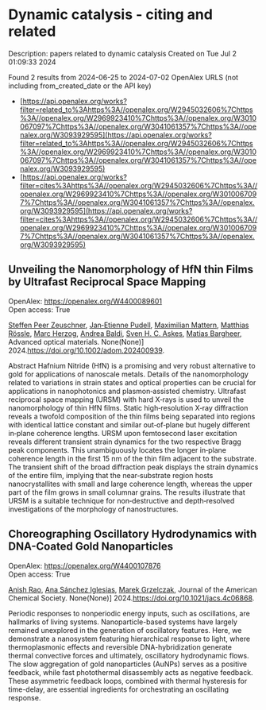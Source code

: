 # Dynamic catalysis - citing and related
Description: papers related to dynamic catalysis
Created on Tue Jul  2 01:09:33 2024

Found 2 results from 2024-06-25 to 2024-07-02
OpenAlex URLS (not including from_created_date or the API key)
- [https://api.openalex.org/works?filter=related_to%3Ahttps%3A//openalex.org/W2945032606%7Chttps%3A//openalex.org/W2969923410%7Chttps%3A//openalex.org/W3010067097%7Chttps%3A//openalex.org/W3041061357%7Chttps%3A//openalex.org/W3093929595](https://api.openalex.org/works?filter=related_to%3Ahttps%3A//openalex.org/W2945032606%7Chttps%3A//openalex.org/W2969923410%7Chttps%3A//openalex.org/W3010067097%7Chttps%3A//openalex.org/W3041061357%7Chttps%3A//openalex.org/W3093929595)
- [https://api.openalex.org/works?filter=cites%3Ahttps%3A//openalex.org/W2945032606%7Chttps%3A//openalex.org/W2969923410%7Chttps%3A//openalex.org/W3010067097%7Chttps%3A//openalex.org/W3041061357%7Chttps%3A//openalex.org/W3093929595](https://api.openalex.org/works?filter=cites%3Ahttps%3A//openalex.org/W2945032606%7Chttps%3A//openalex.org/W2969923410%7Chttps%3A//openalex.org/W3010067097%7Chttps%3A//openalex.org/W3041061357%7Chttps%3A//openalex.org/W3093929595)

## Unveiling the Nanomorphology of HfN thin Films by Ultrafast Reciprocal Space Mapping   

OpenAlex: https://openalex.org/W4400089601    
Open access: True
    
[Steffen Peer Zeuschner](https://openalex.org/A5013104131), [Jan‐Etienne Pudell](https://openalex.org/A5039578463), [Maximilian Mattern](https://openalex.org/A5001207826), [Matthias Rössle](https://openalex.org/A5085277727), [Marc Herzog](https://openalex.org/A5051598411), [Andrea Baldi](https://openalex.org/A5010833315), [Sven H. C. Askes](https://openalex.org/A5064856571), [Matias Bargheer](https://openalex.org/A5078472822), Advanced optical materials. None(None)] 2024.https://doi.org/10.1002/adom.202400939.
    
Abstract Hafnium Nitride (HfN) is a promising and very robust alternative to gold for applications of nanoscale metals. Details of the nanomorphology related to variations in strain states and optical properties can be crucial for applications in nanophotonics and plasmon‐assisted chemistry. Ultrafast reciprocal space mapping (URSM) with hard X‐rays is used to unveil the nanomorphology of thin HfN films. Static high‐resolution X‐ray diffraction reveals a twofold composition of the thin films being separated into regions with identical lattice constant and similar out‐of‐plane but hugely different in‐plane coherence lengths. URSM upon femtosecond laser excitation reveals different transient strain dynamics for the two respective Bragg peak components. This unambiguously locates the longer in‐plane coherence length in the first 15 nm of the thin film adjacent to the substrate. The transient shift of the broad diffraction peak displays the strain dynamics of the entire film, implying that the near‐substrate region hosts nanocrystallites with small and large coherence length, whereas the upper part of the film grows in small columnar grains. The results illustrate that URSM is a suitable technique for non‐destructive and depth‐resolved investigations of the morphology of nanostructures.    

    

## Choreographing Oscillatory Hydrodynamics with DNA-Coated Gold Nanoparticles   

OpenAlex: https://openalex.org/W4400107876    
Open access: True
    
[Anish Rao](https://openalex.org/A5047482539), [Ana Sánchez Iglesias](https://openalex.org/A5005106523), [Marek Grzelczak](https://openalex.org/A5006877674), Journal of the American Chemical Society. None(None)] 2024.https://doi.org/10.1021/jacs.4c06868.
    
Periodic responses to nonperiodic energy inputs, such as oscillations, are hallmarks of living systems. Nanoparticle-based systems have largely remained unexplored in the generation of oscillatory features. Here, we demonstrate a nanosystem featuring hierarchical response to light, where thermoplasmonic effects and reversible DNA-hybridization generate thermal convective forces and ultimately, oscillatory hydrodynamic flows. The slow aggregation of gold nanoparticles (AuNPs) serves as a positive feedback, while fast photothermal disassembly acts as negative feedback. These asymmetric feedback loops, combined with thermal hysteresis for time-delay, are essential ingredients for orchestrating an oscillating response.    

    
